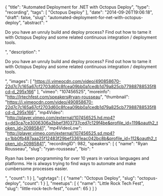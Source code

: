 {
  "title": "Automated Deployment for .NET with Octopus Deploy",
  "type": "recording",
  "tags": [
    "Octopus Deploy"
  ],
  "date": "2014-09-26T19:06:18",
  "draft": false,
  "slug": "automated-deployment-for-net-with-octopus-deploy",
  "abstract": "<p>Do you have an unruly build and deploy process? Find out how to tame it with Octopus Deploy and some related continuous integration / deployment tools.</p>",
  "description": "<p>Do you have an unruly build and deploy process? Find out how to tame it with Octopus Deploy and some related continuous integration / deployment tools.</p>",
  "images": [
    "https://i.vimeocdn.com/video/490858670-22d7c7c165a67cf2703d60c8fcea09bb0a1cedb1d79a825cb77988788535f8cd-d_295x166"
  ],
  "vimeo": "107456525",
  "moreinfo": "http://lrtechfest.com/speakers#ryan-rousseau",
  "thumbnail": "https://i.vimeocdn.com/video/490858670-22d7c7c165a67cf2703d60c8fcea09bb0a1cedb1d79a825cb77988788535f8cd-d_295x166",
  "mp4Video": "http://player.vimeo.com/external/107456525.hd.mp4?s=dd3ca7ce3006306a2bbef3f03737ced7c129f4be&profile_id=119&oauth2_token_id=20985841",
  "mp4VideoLow": "http://player.vimeo.com/external/107456525.sd.mp4?s=1bb0fb487aaa25f12483f29bef3361eac042bc8b&profile_id=112&oauth2_token_id=20985841",
  "recordingID": 982,
  "speakers": [
    {
      "name": "Ryan Rousseau",
      "slug": "ryan-rousseau",
      "bio": "<p>Ryan has been programming for over 10 years in various languages and platforms. He is always trying to find ways to automate and make cumbersome processes easier.</p>",
      "count": 1
    }
  ],
  "ugtvtags": [
    {
      "name": "Octopus Deploy",
      "slug": "octopus-deploy",
      "count": 1
    }
  ],
  "meetups": [
    {
      "name": "Little Rock Tech Fest",
      "slug": "little-rock-tech-fest",
      "count": 65
    }
  ]
}